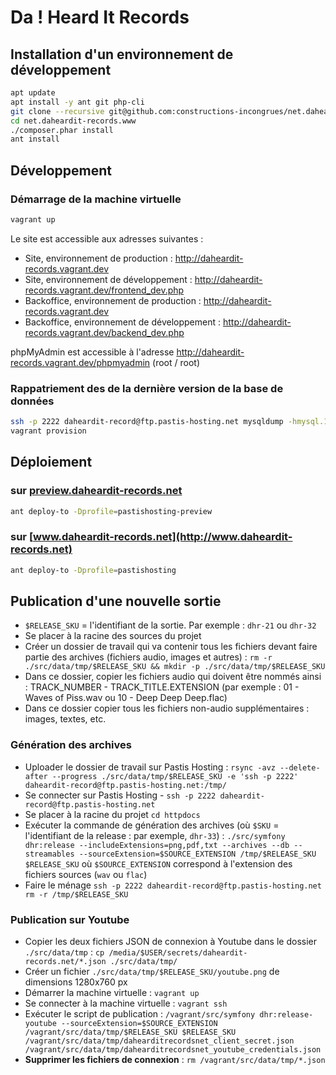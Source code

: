 # Da ! Heard It Records

## Installation d'un environnement de développement

```bash
apt update
apt install -y ant git php-cli
git clone --recursive git@github.com:constructions-incongrues/net.daheardit-records.www.git
cd net.daheardit-records.www
./composer.phar install
ant install
```

## Développement

### Démarrage de la machine virtuelle

```sh
vagrant up
```

Le site est accessible aux adresses suivantes :

- Site, environnement de production : http://daheardit-records.vagrant.dev
- Site, environnement de développement : http://daheardit-records.vagrant.dev/frontend_dev.php
- Backoffice, environnement de production : http://daheardit-records.vagrant.dev
- Backoffice, environnement de développement : http://daheardit-records.vagrant.dev/backend_dev.php

phpMyAdmin est accessible à l'adresse http://daheardit-records.vagrant.dev/phpmyadmin (root / root)

### Rappatriement des de la dernière version de la base de données

```sh
ssh -p 2222 daheardit-record@ftp.pastis-hosting.net mysqldump -hmysql.1 -udaheardit-record -p daheardit-record > ./src/data/fixtures/net_dahearditrecords_www.dump.sql
vagrant provision
```

## Déploiement

### sur [preview.daheardit-records.net](http://preview.daheardit-records.net)

```bash
ant deploy-to -Dprofile=pastishosting-preview
```

### sur [www.daheardit-records.net](http://www.daheardit-records.net)

```bash
ant deploy-to -Dprofile=pastishosting
```

## Publication d'une nouvelle sortie

- `$RELEASE_SKU` = l'identifiant de la sortie. Par exemple : `dhr-21` ou `dhr-32`
- Se placer à la racine des sources du projet
- Créer un dossier de travail qui va contenir tous les fichiers devant faire partie des archives (fichiers audio, images et autres) : `rm -r ./src/data/tmp/$RELEASE_SKU && mkdir -p ./src/data/tmp/$RELEASE_SKU`
- Dans ce dossier, copier les fichiers audio qui doivent être nommés ainsi : TRACK_NUMBER - TRACK_TITLE.EXTENSION (par exemple : 01 - Waves of Piss.wav ou 10 - Deep Deep Deep.flac)
- Dans ce dossier copier tous les fichiers non-audio supplémentaires : images, textes, etc.

### Génération des archives

- Uploader le dossier de travail sur Pastis Hosting : `rsync -avz --delete-after --progress ./src/data/tmp/$RELEASE_SKU -e 'ssh -p 2222' daheardit-record@ftp.pastis-hosting.net:/tmp/`
- Se connecter sur Pastis Hosting - `ssh -p 2222 daheardit-record@ftp.pastis-hosting.net`
- Se placer à la racine du projet `cd httpdocs`
- Exécuter la commande de génération des archives (où `$SKU` = l'identifiant de la release : par exemple, `dhr-33`) : `./src/symfony dhr:release --includeExtensions=png,pdf,txt --archives --db --streamables --sourceExtension=$SOURCE_EXTENSION /tmp/$RELEASE_SKU $RELEASE_SKU` où `$SOURCE_EXTENSION` correspond à l'extension des fichiers sources (`wav` ou `flac`)
- Faire le ménage `ssh -p 2222 daheardit-record@ftp.pastis-hosting.net rm -r /tmp/$RELEASE_SKU`

### Publication sur Youtube

- Copier les deux fichiers JSON de connexion à Youtube dans le dossier `./src/data/tmp` : `cp /media/$USER/secrets/daheardit-records.net/*.json ./src/data/tmp/`
- Créer un fichier `./src/data/tmp/$RELEASE_SKU/youtube.png` de dimensions 1280x760 px
- Démarrer la machine virtuelle : `vagrant up`
- Se connecter à la machine virtuelle : `vagrant ssh`
- Exécuter le script de publication : `/vagrant/src/symfony dhr:release-youtube --sourceExtension=$SOURCE_EXTENSION /vagrant/src/data/tmp/$RELEASE_SKU $RELEASE_SKU /vagrant/src/data/tmp/dahearditrecordsnet_client_secret.json /vagrant/src/data/tmp/dahearditrecordsnet_youtube_credentials.json`
- **Supprimer les fichiers de connexion** : `rm /vagrant/src/data/tmp/*.json`
